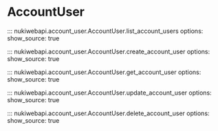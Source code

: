 # AccountUser

::: nukiwebapi.account_user.AccountUser.list_account_users
    options:
      show_source: true

::: nukiwebapi.account_user.AccountUser.create_account_user
    options:
      show_source: true

::: nukiwebapi.account_user.AccountUser.get_account_user
    options:
      show_source: true

::: nukiwebapi.account_user.AccountUser.update_account_user
    options:
      show_source: true

::: nukiwebapi.account_user.AccountUser.delete_account_user
    options:
      show_source: true

